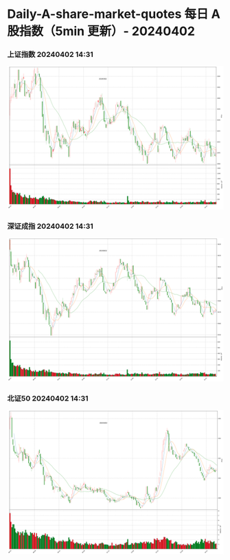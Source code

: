 
# Daily-A-share-market-quotes 每日 A 股指数（5min 更新）- 20240402

### 上证指数 20240402 14:31
![](./fig/2024/4/20240402-sh000001.png)

### 深证成指 20240402 14:31
![](./fig/2024/4/20240402-sz399001.png)

### 北证50 20240402 14:31
![](./fig/2024/4/20240402-bj899050.png)
